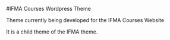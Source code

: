 #IFMA Courses Wordpress Theme

Theme currently being developed for the IFMA Courses Website

It is a child theme of the IFMA theme.
